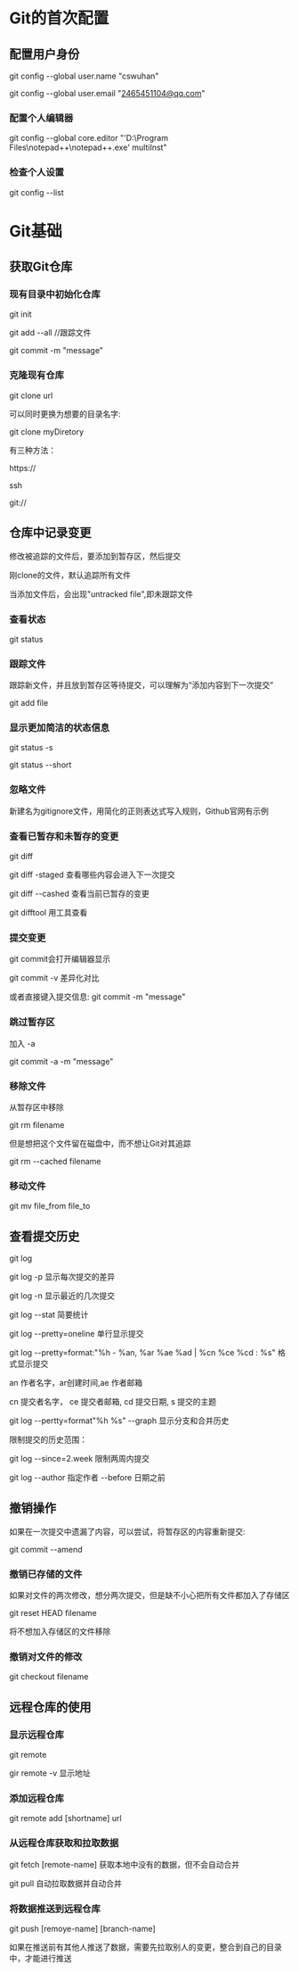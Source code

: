 # Git的首次配置

## 配置用户身份

git config --global user.name "cswuhan"

git config --global user.email "2465451104@qq.com"

### 配置个人编辑器

git config --global core.editor "'D:\Program Files\notepad++\notepad++.exe' multiInst"

### 检查个人设置

git config --list

# Git基础

## 获取Git仓库

### 现有目录中初始化仓库

git init

git add --all //跟踪文件

git commit -m "message"

### 克隆现有仓库

git clone url 

可以同时更换为想要的目录名字:

git clone myDiretory

有三种方法：

https://

ssh

git://

## 仓库中记录变更

修改被追踪的文件后，要添加到暂存区，然后提交

刚clone的文件，默认追踪所有文件

当添加文件后，会出现"untracked file",即未跟踪文件

### 查看状态

git status

### 跟踪文件

跟踪新文件，并且放到暂存区等待提交，可以理解为“添加内容到下一次提交”

git add file

### 显示更加简洁的状态信息

git status -s

git status --short

### 忽略文件

新建名为gitignore文件，用简化的正则表达式写入规则，Github官网有示例

### 查看已暂存和未暂存的变更

git diff

git diff -staged 查看哪些内容会进入下一次提交

git diff --cashed 查看当前已暂存的变更

git difftool 用工具查看

### 提交变更

git commit会打开编辑器显示

git commit -v 差异化对比

或者直接键入提交信息: git commit -m "message"

### 跳过暂存区

加入 -a

git commit -a -m "message"

### 移除文件

从暂存区中移除

git rm filename

但是想把这个文件留在磁盘中，而不想让Git对其追踪

git rm --cached filename

### 移动文件

git mv file_from file_to

## 查看提交历史

git log

git log -p 显示每次提交的差异

git log -n 显示最近的几次提交

git log --stat 简要统计

git log --pretty=oneline 单行显示提交

git log --pretty=format:"%h - %an, %ar %ae %ad | %cn %ce %cd : %s"  格式显示提交

an 作者名字，ar创建时间,ae 作者邮箱

cn 提交者名字， ce 提交者邮箱, cd 提交日期, s 提交的主题

git log --pertty=format"%h %s" --graph 显示分支和合并历史

限制提交的历史范围：

git log --since=2.week 限制两周内提交

git log --author 指定作者 --before 日期之前

## 撤销操作

如果在一次提交中遗漏了内容，可以尝试，将暂存区的内容重新提交:

git commit --amend

### 撤销已存储的文件

如果对文件的两次修改，想分两次提交，但是缺不小心把所有文件都加入了存储区

git reset HEAD filename

将不想加入存储区的文件移除

### 撤销对文件的修改

git checkout filename

## 远程仓库的使用

### 显示远程仓库

git remote 

gir remote -v 显示地址

### 添加远程仓库

git remote add [shortname] url

### 从远程仓库获取和拉取数据

git fetch [remote-name] 获取本地中没有的数据，但不会自动合并

git pull  自动拉取数据并自动合并

### 将数据推送到远程仓库

git push [remoye-name] [branch-name]

如果在推送前有其他人推送了数据，需要先拉取别人的变更，整合到自己的目录中，才能进行推送

